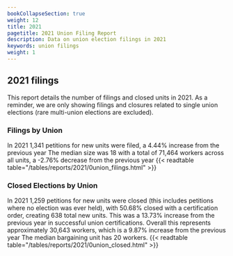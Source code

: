 ```yaml
---
bookCollapseSection: true
weight: 12
title: 2021
pagetitle: 2021 Union Filing Report
description: Data on union election filings in 2021
keywords: union filings
weight: 1
---
```


## 2021 filings

This report details the number of filings and closed units in 2021. As a reminder, we are only showing filings and closures related to single union elections (rare multi-union elections are excluded).

### Filings by Union
In 2021 1,341 petitions for new units were filed, a 4.44% increase from the previous year The median size was 18 with a total of 71,464 workers across all units, a -2.76% decrease from the previous year
{{< readtable table="/tables/reports/2021/0union_filings.html" >}}

### Closed Elections by Union
In 2021 1,259 petitions for new units were closed (this includes petitions where no election was ever held), with 50.68% closed with a certification order, creating 638 total new units. This was a 13.73% increase from the previous year in successful union certifications. Overall this represents approximately 30,643 workers, which is a 9.87% increase from the previous year The median bargaining unit has 20 workers.
{{< readtable table="/tables/reports/2021/0union_closed.html" >}}

